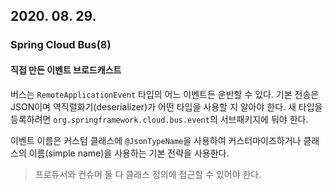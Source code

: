 ## 2020. 08. 29.

### Spring Cloud Bus(8)

#### 직접 만든 이벤트 브로드캐스트

버스는 `RemoteApplicationEvent` 타입의 어느 이벤트든 운반할 수 있다. 기본 전송은 JSON이며 역직렬화기(deserializer)가 어떤 타입을 사용할 지 알아야 한다. 새 타입을 등록하려면 `org.springframework.cloud.bus.event`의 서브패키지에 둬야 한다.

이벤트 이름은 커스텀 클래스에 `@JsonTypeName`을 사용하여 커스터마이즈하거나 클래스의 이름(simple name)을 사용하는 기본 전략을 사용한다.

> 프로듀서와 컨슈머 둘 다 클래스 정의에 접근할 수 있어야 한다.

